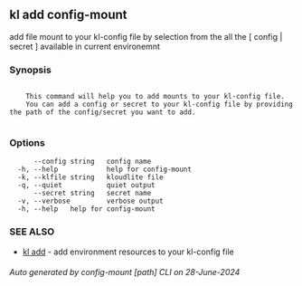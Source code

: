 ## kl add config-mount

add file mount to your kl-config file by selection from the all the [ config | secret ] available in current environemnt

### Synopsis

```

	This command will help you to add mounts to your kl-config file.
	You can add a config or secret to your kl-config file by providing the path of the config/secret you want to add.
	
```

### Options

```
      --config string   config name
  -h, --help            help for config-mount
  -k, --klfile string   kloudlite file
  -q, --quiet           quiet output
      --secret string   secret name
  -v, --verbose         verbose output
  -h, --help   help for config-mount
```

### SEE ALSO

* [kl add](kl_add.md)  - add environment resources to your kl-config file

###### Auto generated by config-mount [path] CLI on 28-June-2024
